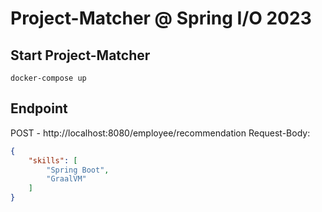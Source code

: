 # Project-Matcher @ Spring I/O 2023
## Start Project-Matcher
``` docker-compose up ```

## Endpoint
POST - http://localhost:8080/employee/recommendation
Request-Body:
```json
{
    "skills": [
        "Spring Boot",
        "GraalVM"
    ]
}
```